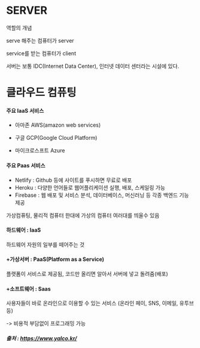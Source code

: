 # SERVER

역할의 개념

serve 해주는 컴퓨터가 server

service를 받는 컴퓨터가 client



서버는 보통 IDC(Internet Data Center), 인터넷 데이터 센터라는 시설에 있다.



# 클라우드 컴퓨팅

#### 주요 IaaS 서비스

- 아마존 AWS(amazon web services)

- 구글 GCP(Google Cloud Platform)

- 마이크로스프트 Azure



#### 주요 Paas 서비스

- Netlify : Github 등에 사이트를 푸시하면 무료로 배포
- Heroku : 다양한 언어들로 웹어플리케이션 실행, 배포, 스케일링 가능
- Firebase : 웹 배포 및 서비스 분석, 데이터베이스, 머신러닝 등 각종 백엔드 기능 제공





가상컴퓨팅, 물리적 컴퓨터 한대에 가상의 컴퓨터 여러대를 띄울수 있음



#### 하드웨어 : IaaS

하드웨어 자원의 일부를 떼어주는 것

#### +가상서버 : PaaS(Platform as a Service)

플랫폼이 서비스로 제공됨, 코드만 올리면 알아서 서버에 넣고 돌려줌(배포)

#### +소프트웨어 : Saas 

사용자들이 바로 온라인으로 이용할 수 있는 서비스 (온라인 페이, SNS, 이메일, 유투브 등)



-> 비용적 부담없이 프로그래밍 가능



##### 출처 : https://www.yalco.kr/